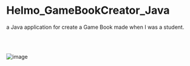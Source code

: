 # Helmo_GameBookCreator_Java

a Java application for create a Game Book made when I was a student.

</br>
</br>

![image](https://github.com/NathanLombardelli/Helmo_GameBookCreator_Java/assets/55028792/96562f5c-69e2-4eba-86de-39adf20af29a)


